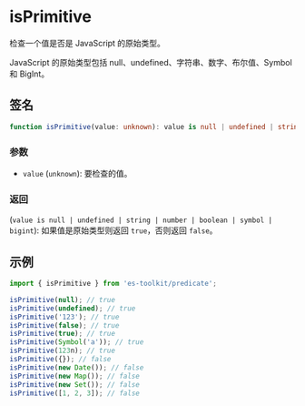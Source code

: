 # isPrimitive

检查一个值是否是 JavaScript 的原始类型。

JavaScript 的原始类型包括 null、undefined、字符串、数字、布尔值、Symbol 和 BigInt。

## 签名

```typescript
function isPrimitive(value: unknown): value is null | undefined | string | number | boolean | symbol | bigint;
```

### 参数

- `value` (`unknown`): 要检查的值。

### 返回

(`value is null | undefined | string | number | boolean | symbol | bigint`): 如果值是原始类型则返回 `true`，否则返回 `false`。

## 示例

```typescript
import { isPrimitive } from 'es-toolkit/predicate';

isPrimitive(null); // true
isPrimitive(undefined); // true
isPrimitive('123'); // true
isPrimitive(false); // true
isPrimitive(true); // true
isPrimitive(Symbol('a')); // true
isPrimitive(123n); // true
isPrimitive({}); // false
isPrimitive(new Date()); // false
isPrimitive(new Map()); // false
isPrimitive(new Set()); // false
isPrimitive([1, 2, 3]); // false
```
